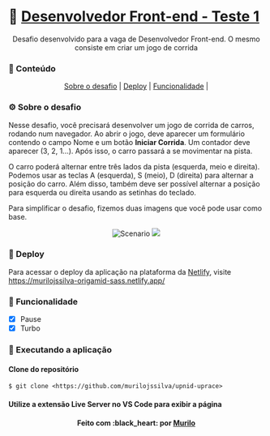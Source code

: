 # :blue_car: [Desenvolvedor Front-end - Teste 1](https://www.notion.so/Desenvolvedor-Front-end-Teste-1-1463a8e9128a4e138ed6a77ca0b9ef69)

<p align="center">Desafio desenvolvido para a vaga de Desenvolvedor Front-end. O mesmo consiste em criar um jogo de corrida</p>

### :pushpin: Conteúdo

<p align="center">
	<a href="#pre-requisitos">Sobre o desafio</a> | 
	<a href="#deploy">Deploy</a> | 
	<a href="#funcionalidade">Funcionalidade</a> | 
</p>

### :gear: Sobre o desafio

Nesse desafio, você precisará desenvolver um jogo de corrida de carros, rodando num navegador.
Ao abrir o jogo, deve aparecer um formulário contendo o campo Nome e um botão **Iniciar Corrida**. Um contador deve aparecer (3, 2, 1...). Após isso, o carro passará a se movimentar na pista.

O carro poderá alternar entre três lados da pista (esquerda, meio e direita). Podemos usar as teclas A (esquerda), S (meio), D (direita) para alternar a posição do carro. Além disso, também deve ser possível alternar a posição para esquerda ou direita usando as setinhas do teclado.

Para simplificar o desafio, fizemos duas imagens que você pode usar como base.

<p align="center">
  <img src="./assets/img/CENARIO_anima.git" alt="Scenario"/>
  <img src="./assets/img/CARRO.png" />
</p>

### :link: Deploy

<p>
	Para acessar o deploy da aplicação na plataforma da <a href="https://app.netlify.com/">Netlify</a>, visite
	<a href="https://murilojssilva-origamid-sass.netlify.app/">https://murilojssilva-origamid-sass.netlify.app/</a>
</p>

### :hammer: Funcionalidade

- [x] Pause
- [x] Turbo

### :rocket: Executando a aplicação

#### Clone do repositório

```shell
$ git clone <https://github.com/murilojssilva/upnid-uprace>
```

#### Utilize a extensão Live Server no VS Code para exibir a página

<h4 align="center">Feito com :black_heart: por <a href="https://github.com/murilojssilva">Murilo</a></h4>
